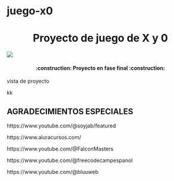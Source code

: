 # juego-x0<h1 align="center"> Proyecto de juego de X y 0  </h1>
 <p align="left">
   <img src="https://img.shields.io/badge/STATUS-EN%50DESAROLLO-blue">
   </p>
   <h4 align="center">
:construction: Proyecto en fase final :construction:
</h4>
   <a>vista de proyecto</a>
   <p>kk</a>
   <h2>AGRADECIMIENTOS ESPECIALES </h2>
   <p>https://www.youtube.com/@soyjab/featured</p>
    <p>https://www.aluracursos.com/</p>
    <p>https://www.youtube.com/@FalconMasters</p>
    <p>https://www.youtube.com/@freecodecampespanol</p>
    <p>https://www.youtube.com/@bluuweb</p>
